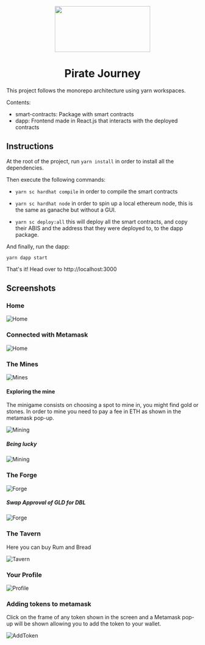 <p align="center">
  <img width="250" height="120" src="./packages/dapp/public/assets/logo.jpg"/>
</p>

<h1 align="center">Pirate Journey</h1>

This project follows the monorepo architecture using yarn workspaces.

Contents:

- smart-contracts: Package with smart contracts
- dapp: Frontend made in React.js that interacts with the deployed contracts

## Instructions

At the root of the project, run `yarn install` in order to install all the dependencies.

Then execute the following commands:

- `yarn sc hardhat compile` in order to compile the smart contracts

- `yarn sc hardhat node` in order to spin up a local ethereum node, this is the same as ganache but without a GUI.

- `yarn sc deploy:all` this will deploy all the smart contracts, and copy their ABIS and the address that they were deployed to, to the dapp package.

And finally, run the dapp:

`yarn dapp start`

That's it! Head over to http://localhost:3000

## Screenshots

### Home

![Home](./docs/1Home.png)

### Connected with Metamask

![Home](./docs/2Home_connected.png)

### The Mines

![Mines](./docs/3Mines.png)

#### Exploring the mine

The minigame consists on choosing a spot to mine in, you might find gold or stones. In order to mine you need to pay a fee in ETH as shown in the metamask pop-up.

![Mining](./docs/5Minigame_explore.png)

##### Being lucky

![Mining](./docs/7Minigame_find_gold.png)

### The Forge

![Forge](./docs/8Forge.png)

##### Swap Approval of GLD for DBL 

![Forge](./docs/9Approve_Gold.png)

### The Tavern

Here you can buy Rum and Bread

![Tavern](./docs/10Tavern.png)


### Your Profile

![Profile](./docs/11Profile.png)

### Adding tokens to metamask

Click on the frame of any token shown in the screen and a Metamask pop-up will be shown allowing you to add the token to your wallet.

![AddToken](./docs/12AddTokens.png)